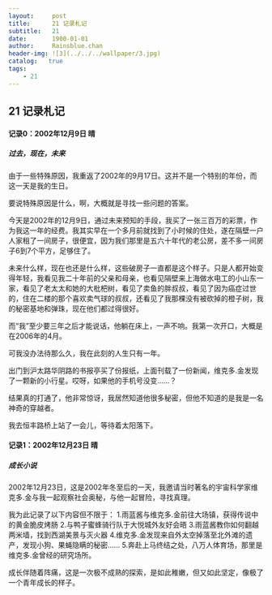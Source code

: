 ```yaml
---
layout:     post
title:      21 记录札记
subtitle:   21
date:       1900-01-01
author:     Rainsblue.chan
header-img: ![3](../../../wallpaper/3.jpg)
catalog:   true
tags:
    - 21
---
```


## 21 记录札记

#### 记录0：2002年12月9日  晴

##### 过去，现在，未来

由于一些特殊原因，我重返了2002年的9月17日。这并不是一个特别的年份，而这一天是我的生日。

要说特殊原因是什么，啊，大概就是寻找一些问题的答案。

今天是2002年的12月9日，通过未来预知的手段，我买了一张三百万的彩票，作为我这一年的经费。我其实早在一个多月前就找到了小时候的住处，遂在隔壁一户人家租了一间房子，很便宜，因为我们那里是五六十年代的老公房，差不多一间房子6到7个平方，足够住了。

未来什么样，现在也还是什么样，这些破房子一直都是这个样子。只是人都开始变得年轻，我看见我二十年前的父亲和母亲，也看见隔壁来上海做水电工的小山东一家，看见了老太太和她的大枇杷树，看见了卖鱼的胖叔叔，看见了因为癌症过世的，住在二楼的那个喜欢卖气球的叔叔，还看见了我那棵没有被砍掉的橙子树，我的秘密基地和弹珠，现在他们都过得很好。

而“我”至少要三年之后才能说话，他躺在床上，一声不响。我第一次开口，大概是在2006年的4月。

可我没办法待那么久，我在此刻的人生只有一年。

出门到沪太路华阴路的书报亭买了份报纸，上面刊载了一份新闻，维克多.金发现了一颗新的小行星。哎呀，如果他的手机号没变......？

结果真的打通了，他非常惊讶，我居然知道他很多秘密，但他不知道的是我是一名神奇的穿越者。

我去恒丰路桥上站了一会儿，等待着太阳落下。

#### 记录1：2002年12月23日 晴 

##### 成长小说

2002年12月23日，这是2002年冬至后的一天，我邀请当时著名的宇宙科学家维克多.金与我一起观察社会奥秘，与他一起冒险，寻找真理。

我为此记录了以下内容但不限于：
1.雨蓝酱与维克多.金前往大场镇，获得传说中的黄金脆皮烤肠
2.与鸭子蜜蜂骑行队于大悦城外友好会晤
3.雨蓝酱教你如何翻越两米墙，找到西湖美景与灭火器
4.维克多.金发现来自外太空掉落至北外滩的遗产，发现小狗、果蝇隐瞒的秘密......
5.奔赴上马终结之处，八万人体育场，那里是维克多.金曾经的研究场所。

成长伴随着阵痛，这是一次极不成熟的探索，是如此稚嫩，但又如此坚定，像极了一个青年成长的样子。
